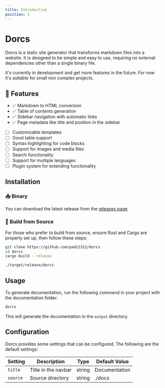 ```yaml
---
title: Introduction
position: 1
---
```


# Dorcs

Dorcs is a static site generator that transforms markdown files into a website. It is designed to be simple and easy to use, requiring no external dependencies other than a single binary file.

It's currently in development and get more features in the future. For now it's suitable for small non complex projects.

## 🚀 Features

- ✅ Markdown to HTML conversion
- ✅ Table of contents generation
- ✅ Sidebar navigation with automatic links
- ✅ Page metadata like title and position in the sidebar
- [ ] Customizable templates
- [ ] Good table support
- [ ] Syntax highlighting for code blocks
- [ ] Support for images and media files
- [ ] Search functionality
- [ ] Support for multiple languages
- [ ] Plugin system for extending functionality

## Installation

### 📥 Binary

You can download the latest release from the [releases page](https://github.com/padi2312/dorcs/releases).

### 🔨 Build from Source

For those who prefer to build from source, ensure Rust and Cargo are properly set up, then follow these steps:

```sh
git clone https://github.com/padi2312/dorcs
cd dorcs
cargo build --release

./target/release/dorcs
```

## Usage

To generate documentation, run the following command in your project with the documentation folder:

```sh
dorcs
```

This will generate the documentation in the `output` directory.

## Configuration

Dorcs provides some settings that can be configured. The following are the default settings:

| Setting  | Description         | Type   | Default Value |
| -------- | ------------------- | ------ | ------------- |
| `title`  | Title in the navbar | string | Documentation |
| `source` | Source directory    | string | ./docs        |

